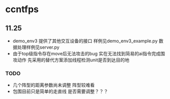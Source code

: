 # ccntfps

## 11.25
- demo_env3 提供了其他交互设备的接口 样例见demo_env3_example.py 数据处理样例见server.py
- 由于top级指令存在move后无法攻击的bug 实在无法找到简易的ai指令完成围攻动作 先采用的替代方案添加线程检测unit是否到达目的地

### TODO
- 几个阵型的距离参数尚未调整 阵型较难看
- 包围目前只是简单的走直线 是否需要调整？？？